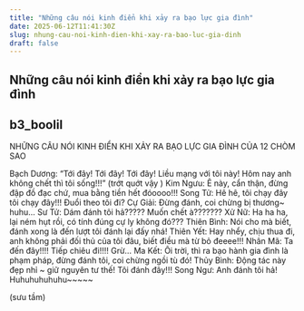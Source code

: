 ```yaml
---
title: "Những câu nói kinh điển khi xảy ra bạo lực gia đình"
date: 2025-06-12T11:41:30Z
slug: nhung-cau-noi-kinh-dien-khi-xay-ra-bao-luc-gia-dinh
draft: false
---
```


## Những câu nói kinh điển khi xảy ra bạo lực gia đình

## b3_boolil

NHỮNG CÂU NÓI KINH ĐIỂN KHI XẢY RA BẠO LỰC GIA ĐÌNH CỦA 12 CHÒM SAO
 
Bạch Dương: “Tới đây! Tới đây! Tới đây! Liều mạng với tôi này! Hôm nay anh không chết thì tôi sống!!!” (trớt quớt vậy )
Kim Ngưu: Ê này, cẩn thận, đừng đập đồ đạc chứ, mua bằng tiền hết đóoooo!!!
Song Tử: Hê hê, tôi chạy đây tôi chạy đây!!! Đuổi theo tôi đi?
Cự Giải: Đừng đánh, coi chừng bị thương~ huhu…
Sư Tử: Dám đánh tôi hả????? Muốn chết à???????
Xử Nữ: Ha ha ha, lại ném hụt rồi, có tính đúng cự ly không đó???
Thiên Bình: Nói cho mà biết, đánh xong là đến lượt tôi đánh lại đấy nhá!
Thiên Yết: Hay nhểy, chịu thua đi, anh không phải đối thủ của tôi đâu, biết điều mà từ bỏ đeeee!!!
Nhân Mã: Ta đến đây!!!! Tiếp chiêu đi!!!! Grừ…
Ma Kết: Ôi trời, thì ra bạo hành gia đình là phạm pháp, đừng đánh tôi, coi chừng ngồi tù đó!
Thủy Bình: Động tác này đẹp nhỉ ~ giữ nguyên tư thế! Tôi đánh đây!!!
Song Ngư: Anh đánh tôi hả! Huhuhuhuhuhu~~~~~
 
(sưu tầm)